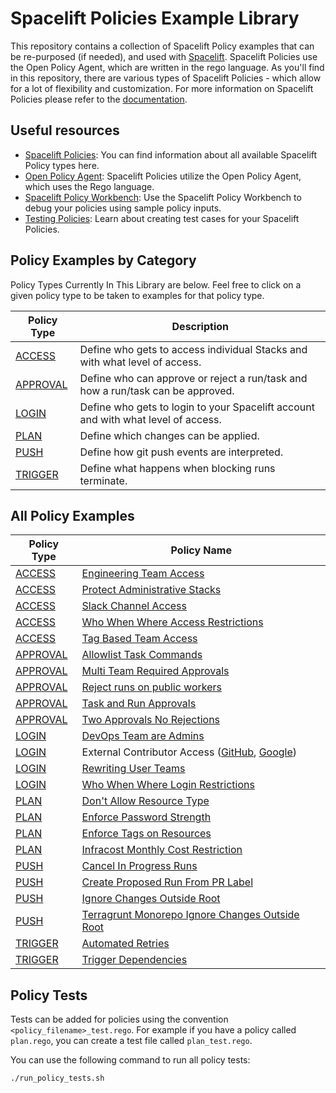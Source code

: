 # Spacelift Policies Example Library

This repository contains a collection of Spacelift Policy examples that can be re-purposed (if needed), and used with [Spacelift](https://spacelift.io/). Spacelift Policies use the Open Policy Agent, which are written in the rego language. As you'll find in this repository, there are various types of Spacelift Policies - which allow for a lot of flexibility and customization. For more information on Spacelift Policies please refer to the [documentation](https://docs.spacelift.io/concepts/policy).

## Useful resources

* [Spacelift Policies](https://docs.spacelift.io/concepts/policy): You can find information about all available Spacelift Policy types here.
* [Open Policy Agent](https://www.openpolicyagent.org/docs/latest/policy-language/): Spacelift Policies utilize the Open Policy Agent, which uses the Rego language.
* [Spacelift Policy Workbench](https://docs.spacelift.io/concepts/policy#policy-workbench): Use the Spacelift Policy Workbench to debug your policies using sample policy inputs.
* [Testing Policies](https://docs.spacelift.io/concepts/policy#testing-policies): Learn about creating test cases for your Spacelift Policies.

## Policy Examples by Category

Policy Types Currently In This Library are below. Feel free to click on a given policy type to be taken to examples for that policy type.

| Policy Type | Description |
| ------------- | ------------- |
| [ACCESS](./access/)  | Define who gets to access individual Stacks and with what level of access. |
| [APPROVAL](./approval)  | Define who can approve or reject a run/task and how a run/task can be approved. |
| [LOGIN](./login)  | Define who gets to login to your Spacelift account and with what level of access.|
| [PLAN](./plan)  | Define which changes can be applied. |
| [PUSH](./push/)  | Define how git push events are interpreted. |
| [TRIGGER](./trigger)  | Define what happens when blocking runs terminate. |

## All Policy Examples

| Policy Type | Policy Name |
| ------------- | ------------- |
| [ACCESS](./access/)  | [Engineering Team Access](./access/engineering-team-access.rego) |
| [ACCESS](./access/)  | [Protect Administrative Stacks](./access/protect-administrative-stacks.rego) |
| [ACCESS](./access/)  | [Slack Channel Access](./access/slack-channel-access.rego) |
| [ACCESS](./access/)  | [Who When Where Access Restrictions](./access/who-when-where-access-restrictions.rego) |
| [ACCESS](./access/)  | [Tag Based Team Access](./access/tag-based-team-access.rego) |
| [APPROVAL](./approval)  | [Allowlist Task Commands](./approval/allowlist-task-commands.rego) |
| [APPROVAL](./approval)  | [Multi Team Required Approvals](./approval/multi-team-required-approvals.rego) |
| [APPROVAL](./approval)  | [Reject runs on public workers](./approval/reject-runs-on-public-workers.rego) |
| [APPROVAL](./approval)  | [Task and Run Approvals](./approval/task-and-run-approvals.rego) |
| [APPROVAL](./approval)  | [Two Approvals No Rejections](./approval/two-approvals-no-rejections.rego) |
| [LOGIN](./login)  | [DevOps Team are Admins](./login/devops-are-admins.rego) |
| [LOGIN](./login)  | External Contributor Access ([GitHub](./login/external-contributor-access-github.rego), [Google](./login/external-contributor-access-google.rego)) |
| [LOGIN](./login)  | [Rewriting User Teams](./login/rewriting-user-teams.rego) |
| [LOGIN](./login)  | [Who When Where Login Restrictions](./login/who-when-where-login-restrictions.rego) |
| [PLAN](./plan)  | [Don't Allow Resource Type](./plan/dont-allow-resource-type.rego) |
| [PLAN](./plan)  | [Enforce Password Strength](./plan/enforce-password-length.rego) |
| [PLAN](./plan)  | [Enforce Tags on Resources](./plan/enforce-tags-on-resources.rego) |
| [PLAN](./plan)  | [Infracost Monthly Cost Restriction](./plan/infracost-monthly-cost-restriction.rego) |
| [PUSH](./push/)  | [Cancel In Progress Runs](./push/cancel-in-progress-runs.rego) |
| [PUSH](./push/)  | [Create Proposed Run From PR Label](./push/create-proposed-run-from-env-pr-labels.rego) |
| [PUSH](./push/)  | [Ignore Changes Outside Root](./push/ignore-changes-outside-root.rego) |
| [PUSH](./push/)  | [Terragrunt Monorepo Ignore Changes Outside Root](./push/terragrunt-monorepo-ignore-changes-outside-root.rego) |
| [TRIGGER](./trigger)  | [Automated Retries](./trigger/automated-retries.rego) |
| [TRIGGER](./trigger)  | [Trigger Dependencies](./trigger/trigger-dependencies.rego) |

## Policy Tests

Tests can be added for policies using the convention `<policy_filename>_test.rego`. For example
if you have a policy called `plan.rego`, you can create a test file called `plan_test.rego`.

You can use the following command to run all policy tests:

```shell
./run_policy_tests.sh
```
